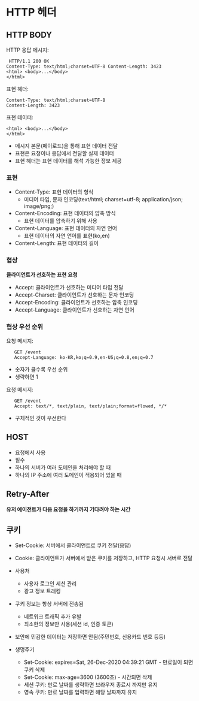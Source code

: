 # HTTP 헤더

## HTTP BODY 

HTTP 응답 메시지:

     HTTP/1.1 200 OK
    Content-Type: text/html;charset=UTF-8 Content-Length: 3423
    <html> <body>...</body>
    </html>

표현 헤더:
     
    Content-Type: text/html;charset=UTF-8 
    Content-Length: 3423

표현 데이터:
     
    <html> <body>...</body>
    </html>

* 메시지 본문(페이로드)을 통해 표현 데이터 전달
* 표현은 요청이나 응답에서 전달할 실제 데이터
* 표현 헤더는 표현 데이터를 해석 가능한 정보 제공

### 표현
* Content-Type: 표현 데이터의 형식
  * 미디어 타입, 문자 인코딩(text/html; charset=utf-8; application/json; image/png;) 
* Content-Encoding: 표현 데이터의 압축 방식
  * 표현 데이터를 압축하기 위해 사용 
* Content-Language: 표현 데이터의 자연 언어
  * 표현 데이터의 자연 언어를 표현(ko,en)
* Content-Length: 표현 데이터의 길이

### 협상
**클라이언트가 선호하는 표현 요청**
* Accept: 클라이언트가 선호하는 미디어 타입 전달
* Accept-Charset: 클라이언트가 선호하는 문자 인코딩
* Accept-Encoding: 클라이언트가 선호하는 압축 인코딩
* Accept-Language: 클라이언트가 선호하는 자연 언어

### 협상 우선 순위

요청 메시지:

       GET /event
       Accept-Language: ko-KR,ko;q=0.9,en-US;q=0.8,en;q=0.7

* 숫자가 클수록 우선 순위
* 생략하면 1

요청 메시지:

       GET /event
       Accept: text/*, text/plain, text/plain;format=flowed, */*

* 구체적인 것이 우선한다


## HOST 
* 요청에서 사용
* 필수
* 하나의 서버가 여러 도메인을 처리해야 할 때
* 하나의 IP 주소에 여러 도메인이 적용되어 있을 때

## Retry-After
**유저 에이전트가 다음 요청을 하기까지 기다려야 하는 시간** 

## 쿠키 
* Set-Cookie: 서버에서 클라이언트로 쿠키 전달(응답)
* Cookie: 클라이언트가 서버에서 받은 쿠키를 저장하고, HTTP 요청시 서버로 전달

* 사용처
  * 사용자 로그인 세션 관리
  * 광고 정보 트래킹
* 쿠키 정보는 항상 서버에 전송됨
  * 네트워크 트래픽 추가 유발
  * 최소한의 정보만 사용(세션 id, 인증 토큰)
* 보안에 민감한 데이터는 저장하면 안됨(주민번호, 신용카드 번호 등등)
* 생명주기
  * Set-Cookie: expires=Sat, 26-Dec-2020 04:39:21 GMT - 만료일이 되면 쿠키 삭제
  * Set-Cookie: max-age=3600 (3600초) - 시간되면 삭제
  * 세션 쿠키: 만료 날짜를 생략하면 브라우저 종료시 까지만 유지
  * 영속 쿠키: 만료 날짜를 입력하면 해당 날짜까지 유지
 
